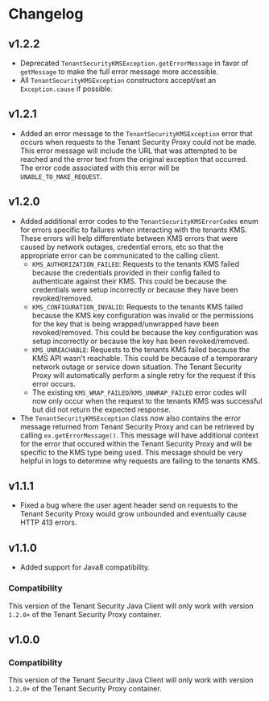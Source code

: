 # Changelog

## v1.2.2

- Deprecated `TenantSecurityKMSException.getErrorMessage` in favor of `getMessage` to make the full error message more accessible.
- All `TenantSecurityKMSException` constructors accept/set an `Exception.cause` if possible.

## v1.2.1

- Added an error message to the `TenantSecurityKMSException` error that occurs when requests to the Tenant Security Proxy could not be made. This error message will include the URL that was attempted to be reached and the error text from the original exception that occurred. The error code associated with this error will be `UNABLE_TO_MAKE_REQUEST`.

## v1.2.0

- Added additional error codes to the `TenantSecurityKMSErrorCodes` enum for errors specific to failures when interacting with the tenants KMS. These errors will help differentiate between KMS errors that were caused by network outages, credential errors, etc so that the appropriate error can be communicated to the calling client.
  - `KMS_AUTHORIZATION_FAILED`: Requests to the tenants KMS failed because the credentials provided in their config failed to authenticate against their KMS. This could be because the credentials were setup incorrectly or because they have been revoked/removed.
  - `KMS_CONFIGURATION_INVALID`: Requests to the tenants KMS failed because the KMS key configuration was invalid or the permissions for the key that is being wrapped/unwrapped have been revoked/removed. This could be because the key configuration was setup incorrectly or because the key has been revoked/removed.
  - `KMS_UNREACHABLE`: Requests to the tenants KMS failed because the KMS API wasn't reachable. This could be because of a temporarary network outage or service down situation. The Tenant Security Proxy will automatically perform a single retry for the request if this error occurs.
  - The existing `KMS_WRAP_FAILED`/`KMS_UNWRAP_FAILED` error codes will now only occur when the request to the tenants KMS was successful but did not return the expected response.
- The `TenantSecurityKMSException` class now also contains the error message returned from Tenant Security Proxy and can be retrieved by calling `ex.getErrorMessage()`. This message will have additional context for the error that occured within the Tenant Security Proxy and will be specific to the KMS type being used. This message should be very helpful in logs to determine why requests are failing to the tenants KMS.

## v1.1.1

- Fixed a bug where the user agent header send on requests to the Tenant Security Proxy would grow unbounded and eventually cause HTTP 413 errors.

## v1.1.0

- Added support for Java8 compatibility.

### Compatibility

This version of the Tenant Security Java Client will only work with version `1.2.0+` of the Tenant Security Proxy container.

## v1.0.0

### Compatibility

This version of the Tenant Security Java Client will only work with version `1.2.0+` of the Tenant Security Proxy container.

